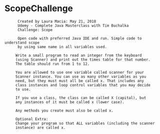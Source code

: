 # ScopeChallenge

          Created by Laura Macia: May 21, 2018
          Udemy - Complete Java Masterclass with Tim Buchalka
          Challenge: Scope
          
          Open code with preferred Java IDE and run. Simple code to understand scope 
          by using same name in all variables used.

         Write a small program to read an integer from the keyboard
         (using Scanner) and print out the times table for that number.
         The table should run from 1 to 12.

         You are allowed to use one variable called scanner for your
         Scanner instance. You can use as many other variables as you
         need, but they must must all be called x. That includes any
         class instances and loop control variables that you may decide
         to use.

         If you use a class, the class can be called X (capital), but
         any instances of it must be called x (lower case).

         Any methods you create must also be called x.

         Optional Extra:
         Change your program so that ALL variables (including the scanner
         instance) are called x.
